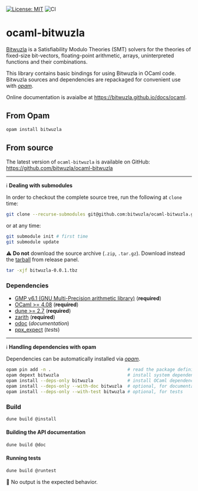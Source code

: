[![License: MIT](https://img.shields.io/badge/License-MIT-yellow.svg)](https://opensource.org/licenses/MIT)
![CI](https://github.com/bitwuzla/ocaml-bitwuzla/workflows/CI/badge.svg)

# ocaml-bitwuzla

[Bitwuzla](https://bitwuzla.github.io) is a Satisfiability Modulo Theories
(SMT) solvers for the theories of fixed-size bit-vectors, floating-point
arithmetic, arrays, uninterpreted functions and their combinations.

This library contains basic bindings for using Bitwuzla in OCaml code.
Bitwuzla sources and dependencies are repackaged for convenient use
with [*opam*](https://opam.ocaml.org/).

Online documentation is avaialbe at
https://bitwuzla.github.io/docs/ocaml.

## From Opam

```bash
opam install bitwuzla
```

## From source

The latest version of `ocaml-bitwuzla` is available on GitHub:
https://github.com/bitwuzla/ocaml-bitwuzla

---
:information_source: **Dealing with submodules**

In order to checkout the complete source tree,
run the following at `clone` time:
```bash
git clone --recurse-submodules git@github.com:bitwuzla/ocaml-bitwuzla.git
```
or at any time:
```bash
git submodule init # first time
git submodule update
```

:warning: **Do not** download the source archive (`.zip`, `.tar.gz`).
Download instead the
[tarball](https://github.com/bitwuzla/ocaml-bitwuzla/releases/download/0.0.1/bitwuzla-0.0.1.tbz) from release panel.
```bash
tar -xjf bitwuzla-0.0.1.tbz
```

### Dependencies

- [GMP v6.1 (GNU Multi-Precision arithmetic library)](https://gmplib.org)
  (**required**)
- [OCaml >= 4.08](https://github.com/ocaml/ocaml) (**required**)
- [dune >= 2.7](https://github.com/ocaml/dune) (**required**)
- [zarith](https://github.com/ocaml/Zarith) (**required**)
- [odoc](https://github.com/ocaml/odoc) (*documentation*)
- [ppx_expect](https://github.com/janestreet/ppx_expect) (*tests*)

---
:information_source: **Handling dependencies with opam**

Dependencies can be automatically installed via
[*opam*](https://opam.ocaml.org/doc/Install.html).

```bash
opam pin add -n .                             # read the package definition
opam depext bitwuzla                          # install system dependencies
opam install --deps-only bitwuzla             # install OCaml dependencies
opam install --deps-only --with-doc bitwuzla  # optional, for documentation
opam install --deps-only --with-test bitwuzla # optional, for tests
```

### Build

```bash
dune build @install
```

#### Building the API documentation

```bash
dune build @doc
```

#### Running tests

```bash
dune build @runtest
```

:memo: No output is the expected behavior.
